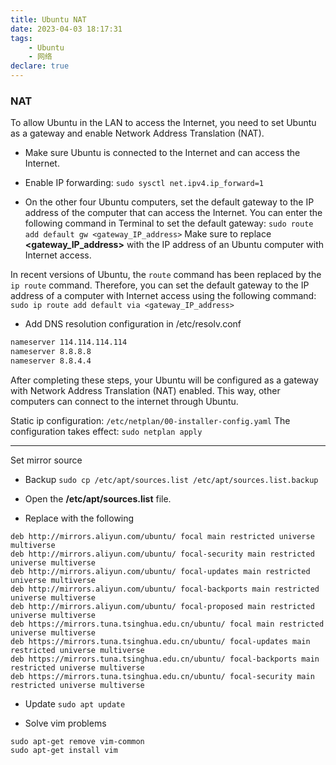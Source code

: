 ```yaml
---
title: Ubuntu NAT
date: 2023-04-03 18:17:31
tags:
    - Ubuntu
    - 网络
declare: true
---
```


### NAT
To allow Ubuntu in the LAN to access the Internet, you need to set Ubuntu as a gateway and enable Network Address Translation (NAT).
<!--more-->
- Make sure Ubuntu is connected to the Internet and can access the Internet.

- Enable IP forwarding:
`sudo sysctl net.ipv4.ip_forward=1`

- On the other four Ubuntu computers, set the default gateway to the IP address of the computer that can access the Internet. You can enter the following command in Terminal to set the default gateway:
`sudo route add default gw <gateway_IP_address>`
Make sure to replace **<gateway_IP_address>** with the IP address of an Ubuntu computer with Internet access.

In recent versions of Ubuntu, the `route` command has been replaced by the `ip route` command. Therefore, you can set the default gateway to the IP address of a computer with Internet access using the following command:
`sudo ip route add default via <gateway_IP_address>`

- Add DNS resolution configuration in /etc/resolv.conf
```bash
nameserver 114.114.114.114
nameserver 8.8.8.8
nameserver 8.8.4.4
```

After completing these steps, your Ubuntu will be configured as a gateway with Network Address Translation (NAT) enabled. This way, other computers can connect to the internet through Ubuntu.

Static ip configuration: `/etc/netplan/00-installer-config.yaml`
The configuration takes effect: `sudo netplan apply`


---------------------

Set mirror source

- Backup
`sudo cp /etc/apt/sources.list /etc/apt/sources.list.backup`

- Open the **/etc/apt/sources.list** file.

- Replace with the following
```shell
deb http://mirrors.aliyun.com/ubuntu/ focal main restricted universe multiverse 
deb http://mirrors.aliyun.com/ubuntu/ focal-security main restricted universe multiverse 
deb http://mirrors.aliyun.com/ubuntu/ focal-updates main restricted universe multiverse 
deb http://mirrors.aliyun.com/ubuntu/ focal-backports main restricted universe multiverse 
deb http://mirrors.aliyun.com/ubuntu/ focal-proposed main restricted universe multiverse 
deb https://mirrors.tuna.tsinghua.edu.cn/ubuntu/ focal main restricted universe multiverse 
deb https://mirrors.tuna.tsinghua.edu.cn/ubuntu/ focal-updates main restricted universe multiverse 
deb https://mirrors.tuna.tsinghua.edu.cn/ubuntu/ focal-backports main restricted universe multiverse 
deb https://mirrors.tuna.tsinghua.edu.cn/ubuntu/ focal-security main restricted universe multiverse 
```

- Update
`sudo apt update`

- Solve vim problems
```shell
sudo apt-get remove vim-common
sudo apt-get install vim
```
